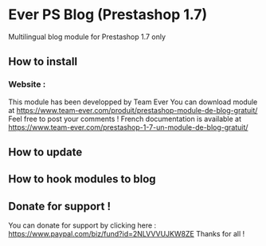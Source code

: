 # Ever PS Blog (Prestashop 1.7)

Multilingual blog module for Prestashop 1.7 only

## How to install

### Website :
This module has been developped by Team Ever
You can download module at https://www.team-ever.com/produit/prestashop-module-de-blog-gratuit/
Feel free to post your comments !
French documentation is available at https://www.team-ever.com/prestashop-1-7-un-module-de-blog-gratuit/

## How to update

## How to hook modules to blog

## Donate for support !
You can donate for support by clicking here :
https://www.paypal.com/biz/fund?id=2NLVVVUJKW8ZE
Thanks for all !
